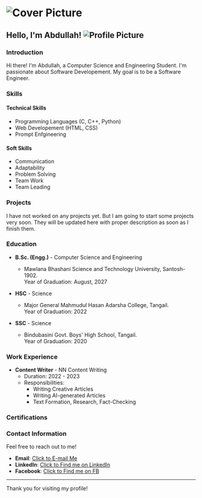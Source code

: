 # ![Cover Picture]([C:\Users\abdul\Pictures\1718251260224.jpg](https://github.com/abdullah2811/Abdullah/blob/main/1718251260256.jpg))

## Hello, I'm Abdullah! ![Profile Picture]([C:\Users\abdul\Pictures\file.png](https://github.com/abdullah2811/Abdullah/blob/main/file.png))

### Introduction
Hi there! I'm Abdullah, a Computer Science and Engineering Student. I'm passionate about Software Developement. My goal is to be a Software Engineer.

### Skills
#### Technical Skills
- Programming Languages (C, C++, Python)
- Web Developement (HTML, CSS)
- Prompt Enfgineering

#### Soft Skills
- Communication
- Adaptability
- Problem Solving
- Team Work
- Team Leading

### Projects
I have not worked on any projects yet. But I am going to start some projects very soon. They will be updated here with proper description as soon as I finish them.

### Education
- **B.Sc. (Engg.)** - Computer Science and Engineering
  - Mawlana Bhashani Science and Technology University, Santosh-1902.<br>Year of Graduation: August, 2027

- **HSC** - Science
  - Major General Mahmudul Hasan Adarsha College, Tangail.<br>Year of Graduation: 2022
  
- **SSC** - Science
  - Bindubasini Govt. Boys' High School, Tangail.<br>Year of Graduation: 2020

### Work Experience
- **Content Writer** - NN Content Writing
  - Duration: 2022 - 2023
  - Responsibilities:
    - Writing Creative Articles
    - Writing AI-generated Articles
    - Text Formation, Research, Fact-Checking

### Certifications



### Contact Information
Feel free to reach out to me!

- **Email**: [Click to E-mail Me](abdullahiar2811@gmail.com)
- **LinkedIn**: [Click to Find me on LinkedIn](https://www.linkedin.com/in/abdullahcsembstu2811)
- **Facebook**: [Click to Find me on FB](https://www.facebook.com/abdullahcse23mbstu)

---

Thank you for visiting my profile!
